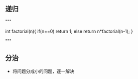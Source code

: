 ## 递归


"""

int factorial(n){
    if(n==0) return 1;
    else return n*factorial(n-1);
}

"""

## 分治
* 将问题分成小的问题，逐一解决